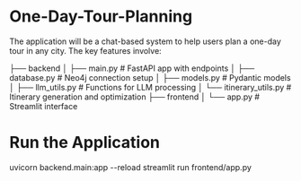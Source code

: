 # One-Day-Tour-Planning
The application will be a chat-based system to help users plan a one-day tour in any city. The key features involve:

├── backend
│   ├── main.py               # FastAPI app with endpoints
│   ├── database.py           # Neo4j connection setup
│   ├── models.py             # Pydantic models
│   ├── llm_utils.py          # Functions for LLM processing
│   └── itinerary_utils.py    # Itinerary generation and optimization
├── frontend
│   └── app.py                # Streamlit interface


# Run the Application

uvicorn backend.main:app --reload
streamlit run frontend/app.py
